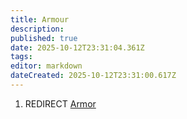 ```yaml
---
title: Armour
description: 
published: true
date: 2025-10-12T23:31:04.361Z
tags: 
editor: markdown
dateCreated: 2025-10-12T23:31:00.617Z
---
```


1.  REDIRECT [Armor](Armor.md "wikilink")